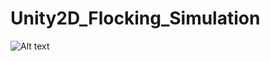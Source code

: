 # Unity2D_Flocking_Simulation
![Alt text](https://github.com/NicolasCastagnola/Unity2D_Flocking_Simulation/blob/master/DemoMedia/0034.jpg?raw=true)

